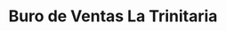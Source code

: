 ---
title: "Buro de Ventas La Trinitaria"
url: /trinidad/buro-de-ventas-la-trinitaria/
shop: Reisebüro
---